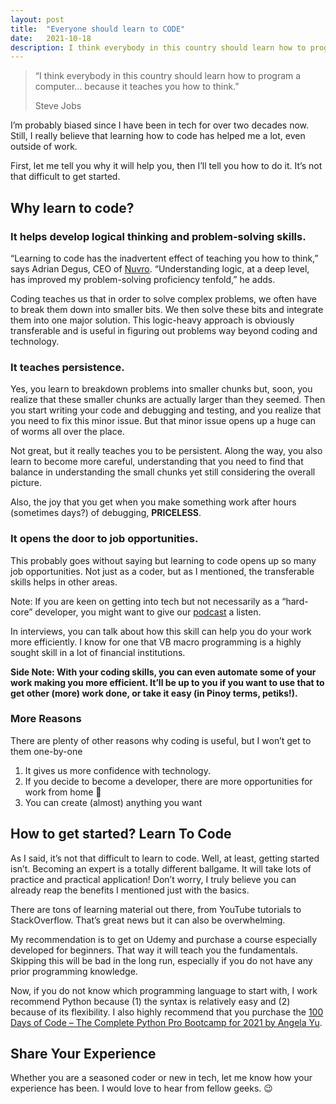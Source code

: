 ```yaml
---
layout: post
title:  "Everyone should learn to CODE"
date:   2021-10-18
description: I think everybody in this country should learn how to program a computer… because it teaches you how to think. -- Steve Jobs
---
```


> “I think everybody in this country should learn how to program a computer… because it teaches you how to think.”
> 
> Steve Jobs

I’m probably biased since I have been in tech for over two decades now. Still, I really believe that learning how to code has helped me a lot, even outside of work.

First, let me tell you why it will help you, then I’ll tell you how to do it. It’s not that difficult to get started.

## Why learn to code?

### It helps develop logical thinking and problem-solving skills.

“Learning to code has the inadvertent effect of teaching you how to think,” says Adrian Degus, CEO of [Nuvro](https://nuvro.com/). “Understanding logic, at a deep level, has improved my problem-solving proficiency tenfold,” he adds.

Coding teaches us that in order to solve complex problems, we often have to break them down into smaller bits. We then solve these bits and integrate them into one major solution. This logic-heavy approach is obviously transferable and is useful in figuring out problems way beyond coding and technology.


### It teaches persistence.

Yes, you learn to breakdown problems into smaller chunks but, soon, you realize that these smaller chunks are actually larger than they seemed. Then you start writing your code and debugging and testing, and you realize that you need to fix this minor issue. But that minor issue opens up a huge can of worms all over the place.

Not great, but it really teaches you to be persistent. Along the way, you also learn to become more careful, understanding that you need to find that balance in understanding the small chunks yet still considering the overall picture.

Also, the joy that you get when you make something work after hours (sometimes days?) of debugging, **PRICELESS**.

### It opens the door to job opportunities.

This probably goes without saying but learning to code opens up so many job opportunities. Not just as a coder, but as I mentioned, the transferable skills helps in other areas.

Note: If you are keen on getting into tech but not necessarily as a “hard-core” developer, you might want to give our [podcast](https://bonfire.coachrye.com) a listen.

In interviews, you can talk about how this skill can help you do your work more efficiently. I know for one that VB macro programming is a highly sought skill in a lot of financial institutions.

**Side Note: With your coding skills, you can even automate some of your work making you more efficient. It’ll be up to you if you want to use that to get other (more) work done, or take it easy (in Pinoy terms, petiks!).**

### More Reasons

There are plenty of other reasons why coding is useful, but I won’t get to them one-by-one

1. It gives us more confidence with technology.
1. If you decide to become a developer, there are more opportunities for work from home 🤗
1. You can create (almost) anything you want

## How to get started? Learn To Code

As I said, it’s not that difficult to learn to code. Well, at least, getting started isn’t. Becoming an expert is a totally different ballgame. It will take lots of practice and practical application! Don’t worry, I truly believe you can already reap the benefits I mentioned just with the basics.

There are tons of learning material out there, from YouTube tutorials to StackOverflow. That’s great news but it can also be overwhelming.

My recommendation is to get on Udemy and purchase a course especially developed for beginners. That way it will teach you the fundamentals. Skipping this will be bad in the long run, especially if you do not have any prior programming knowledge.

Now, if you do not know which programming language to start with, I work recommend Python because (1) the syntax is relatively easy and (2) because of its flexibility. I also highly recommend that you purchase the [100 Days of Code – The Complete Python Pro Bootcamp for 2021 by Angela Yu](https://www.udemy.com/course/100-days-of-code/).

## Share Your Experience

Whether you are a seasoned coder or new in tech, let me know how your experience has been. I would love to hear from fellow geeks. 😉